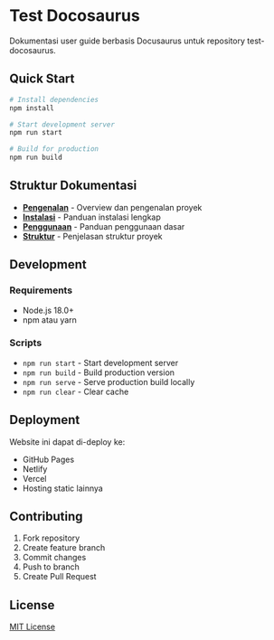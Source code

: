 # Test Docosaurus

Dokumentasi user guide berbasis Docusaurus untuk repository test-docosaurus.

## Quick Start

```bash
# Install dependencies
npm install

# Start development server
npm run start

# Build for production
npm run build
```

## Struktur Dokumentasi

- **[Pengenalan](docs/intro.md)** - Overview dan pengenalan proyek
- **[Instalasi](docs/install.md)** - Panduan instalasi lengkap
- **[Penggunaan](docs/usage.md)** - Panduan penggunaan dasar
- **[Struktur](docs/structure.md)** - Penjelasan struktur proyek

## Development

### Requirements

- Node.js 18.0+
- npm atau yarn

### Scripts

- `npm run start` - Start development server
- `npm run build` - Build production version
- `npm run serve` - Serve production build locally
- `npm run clear` - Clear cache

## Deployment

Website ini dapat di-deploy ke:

- GitHub Pages
- Netlify
- Vercel
- Hosting static lainnya

## Contributing

1. Fork repository
2. Create feature branch
3. Commit changes
4. Push to branch
5. Create Pull Request

## License

[MIT License](LICENSE)